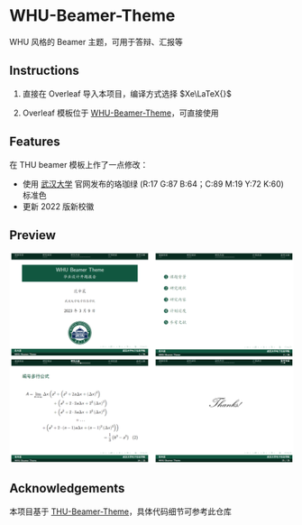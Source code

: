 # WHU-Beamer-Theme
WHU 风格的 Beamer 主题，可用于答辩、汇报等

## Instructions

1. 直接在 Overleaf 导入本项目，编译方式选择 $Xe\LaTeX{}$

2. Overleaf 模板位于 [WHU-Beamer-Theme](https://www.overleaf.com/latex/templates/whu-beamer-theme/ngbfvsccrtqn)，可直接使用

## Features

在 THU beamer 模板上作了一点修改：

- 使用 [武汉大学](https://www.whu.edu.cn/info/1153/3232.htm) 官网发布的珞珈绿 (R:17 G:87 B:64；C:89 M:19 Y:72 K:60) 标准色
- 更新 2022 版新校徽


## Preview
<img src="./preview.png" width="750" />


## Acknowledgements
本项目基于 [THU-Beamer-Theme](https://github.com/tuna/THU-Beamer-Theme)，具体代码细节可参考此仓库